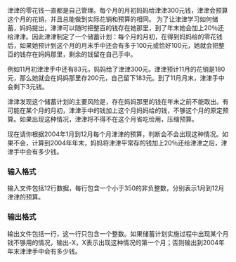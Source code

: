 津津的零花钱一直都是自己管理。每个月的月初妈妈给津津300元钱，津津会预算这个月的花销，并且总能做到实际花销和预算的相同。          为了让津津学习如何储蓄，妈妈提出，津津可以随时把整百的钱存在她那里，到了年末她会加上20％还给津津。因此津津制定了一个储蓄计划：每个月的月初，在得到妈妈给的零花钱后，如果她预计到这个月的月末手中还会有多于100元或恰好100元，她就会把整百的钱存在妈妈那里，剩余的钱留在自己手中。

例如11月初津津手中还有83元，妈妈给了津津300元。津津预计11月的花销是180元，那么她就会在妈妈那里存200元，自己留下183元。到了11月月末，津津手中会剩下3元钱。

津津发现这个储蓄计划的主要风险是，存在妈妈那里的钱在年末之前不能取出。有可能在某个月的月初，津津手中的钱加上这个月妈妈给的钱，不够这个月的原定预算。如果出现这种情况，津津将不得不在这个月省吃俭用，压缩预算。

现在请你根据2004年1月到12月每个月津津的预算，判断会不会出现这种情况。如果不会，计算到2004年年末，妈妈将津津平常存的钱加上20％还给津津之后，津津手中会有多少钱。

### 输入格式

输入文件包括12行数据，每行包含一个小于350的非负整数，分别表示1月到12月津津的预算。

### 输出格式

输出文件包括一行，这一行只包含一个整数。如果储蓄计划实施过程中出现某个月钱不够用的情况，输出-X，X表示出现这种情况的第一个月；否则输出到2004年年末津津手中会有多少钱。
